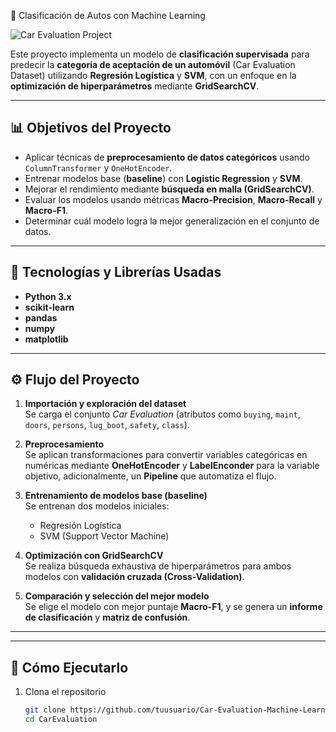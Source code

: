 🚗 Clasificación de Autos con Machine Learning

![Car Evaluation Project](https://cdn.pixabay.com/photo/2020/04/07/15/20/volvo-5013806_1280.png)


Este proyecto implementa un modelo de **clasificación supervisada** para predecir la **categoría de aceptación de un automóvil** (Car Evaluation Dataset) utilizando **Regresión Logística** y **SVM**, con un enfoque en la **optimización de hiperparámetros** mediante **GridSearchCV**.

---

## 📊 Objetivos del Proyecto

- Aplicar técnicas de **preprocesamiento de datos categóricos** usando `ColumnTransformer` y `OneHotEncoder`.  
- Entrenar modelos base (**baseline**) con **Logistic Regression** y **SVM**.  
- Mejorar el rendimiento mediante **búsqueda en malla (GridSearchCV)**.  
- Evaluar los modelos usando métricas **Macro-Precision**, **Macro-Recall** y **Macro-F1**.  
- Determinar cuál modelo logra la mejor generalización en el conjunto de datos.

---

## 🧠 Tecnologías y Librerías Usadas

- **Python 3.x**
- **scikit-learn**
- **pandas**
- **numpy**
- **matplotlib**

---

## ⚙️ Flujo del Proyecto

1. **Importación y exploración del dataset**  
   Se carga el conjunto *Car Evaluation* (atributos como `buying`, `maint`, `doors`, `persons`, `lug_boot`, `safety`, `class`).

2. **Preprocesamiento**  
   Se aplican transformaciones para convertir variables categóricas en numéricas mediante **OneHotEncoder** y **LabelEnconder** para la variable objetivo, adicionalmente, un **Pipeline** que automatiza el flujo.

3. **Entrenamiento de modelos base (baseline)**  
   Se entrenan dos modelos iniciales:  
   - Regresión Logística  
   - SVM (Support Vector Machine)

4. **Optimización con GridSearchCV**  
   Se realiza búsqueda exhaustiva de hiperparámetros para ambos modelos con **validación cruzada (Cross-Validation)**.

5. **Comparación y selección del mejor modelo**  
   Se elige el modelo con mejor puntaje **Macro-F1**, y se genera un **informe de clasificación** y **matriz de confusión**.

---

---

## 🚀 Cómo Ejecutarlo

1. Clona el repositorio  
   ```bash
   git clone https://github.com/tuusuario/Car-Evaluation-Machine-Learning-Model-Comparison.git
   cd CarEvaluation

